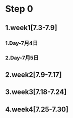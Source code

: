 # Step 0
## 1.week1[7.3-7.9]
### 1.Day-7月4日
### 2.Day-7月5日


## 2.week2[7.9-7.17]
## 3.week3[7.18-7.24]
## 4.week4[7.25-7.30]

